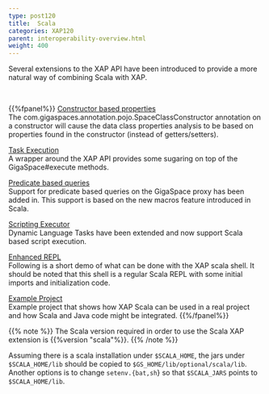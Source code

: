 ```yaml
---
type: post120
title:  Scala
categories: XAP120
parent: interoperability-overview.html
weight: 400
---
```



Several extensions to the XAP API have been introduced to provide a more natural way of combining Scala with XAP.

<br>

{{%fpanel%}}
[Constructor based properties](./scala-constructor-based-properties.html)<br>
The com.gigaspaces.annotation.pojo.SpaceClassConstructor annotation on a constructor will cause the data class properties analysis to be based on properties found in the constructor (instead of getters/setters).

[Task Execution](./scala-task-execution.html)<br>
A wrapper around the XAP API provides some sugaring on top of the GigaSpace#execute methods.

[Predicate based queries](./scala-predicate-based-queries.html)<br>
Support for predicate based queries on the GigaSpace proxy has been added in. This support is based on the new macros feature introduced in Scala.

[Scripting Executor](./scala-scripting-executor.html)<br>
Dynamic Language Tasks have been extended and now support Scala based script execution.

[Enhanced REPL](./scala-enhanced-repl.html)<br>
Following is a short demo of what can be done with the XAP scala shell. It should be noted that this shell is a regular Scala REPL with some initial imports and initialization code.

[Example Project](./scala-exemplary-project.html)<br>
Example project that shows how XAP Scala can be used in a real project and how Scala and Java code might be integrated.
{{%/fpanel%}}
<br>

{{% note %}}
The Scala version required in order to use the Scala XAP extension is {{%version "scala"%}}.
{{% /note %}}
 

Assuming there is a scala installation under `$SCALA_HOME`, the jars under `$SCALA_HOME/lib` should be copied to `$GS_HOME/lib/optional/scala/lib`.
Another options is to change `setenv.{bat,sh`} so that `$SCALA_JARS` points to `$SCALA_HOME/lib`.
